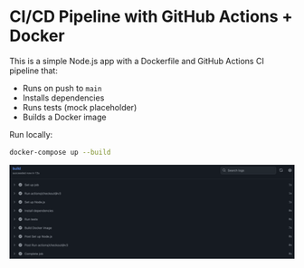 # CI/CD Pipeline with GitHub Actions + Docker

This is a simple Node.js app with a Dockerfile and GitHub Actions CI pipeline that:

- Runs on push to `main`
- Installs dependencies
- Runs tests (mock placeholder)
- Builds a Docker image

Run locally:
```bash
docker-compose up --build
```
![CI Workflow Screenshot](../screenshots/01-ci-cd-pipeline/01.png)

